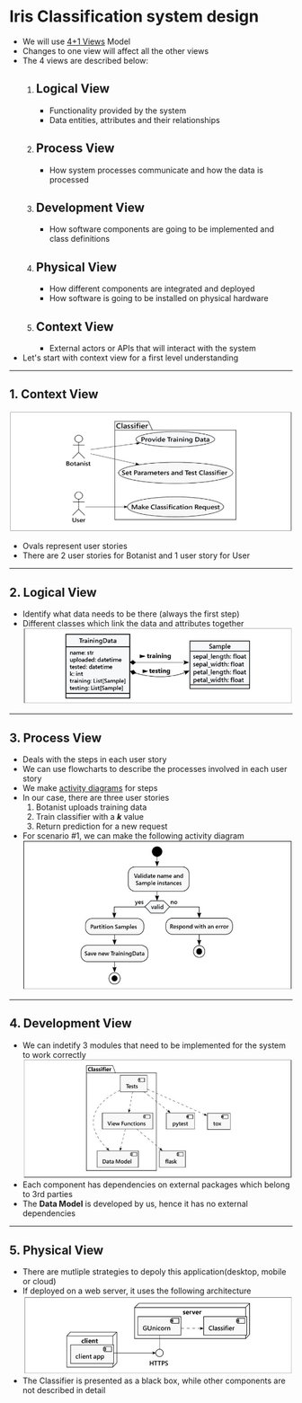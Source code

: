 # Iris Classification system design
* We will use [4+1 Views](https://en.wikipedia.org/wiki/4%2B1_architectural_view_model) Model
* Changes to one view will affect all the other views
* The 4 views are described below:
    1. ## Logical View
        * Functionality provided by the system
        * Data entities, attributes and their relationships
    2. ## Process View
        * How system processes communicate and how the data is processed
    3. ## Development View
        * How software components are going to be implemented and class definitions
    4. ## Physical View
        * How different components are integrated and deployed
        * How software is going to be installed on physical hardware
    5. ## Context View
        * External actors or APIs that will interact with the system
* Let's start with context view for a first level understanding
---
## 1. Context View
![Context View](./images/context_view.JPG)
* Ovals represent user stories
* There are 2 user stories for Botanist and 1 user story for User 
---
## 2. Logical View
* Identify what data needs to be there (always the first step)
* Different classes which link the data and attributes together
![Logical View](./images/logical_view.JPG)
---
## 3. Process View
* Deals with the steps in each user story
* We can use flowcharts to describe the processes involved in each user story
* We make [activity diagrams](https://en.wikipedia.org/wiki/Activity_diagram) for steps
* In our case, there are three user stories
    1. Botanist uploads training data
    2. Train classifier with a ***k*** value
    3. Return prediction for a new request
* For scenario #1, we can make the following activity diagram
![Logical View](./images/process_view.JPG)
---
## 4. Development View
* We can indetify 3 modules that need to be implemented for the system to work correctly
![Development View](./images/development_view.JPG)
* Each component has dependencies on external packages which belong to 3rd parties
* The **Data Model** is developed by us, hence it has no external dependencies
---
## 5. Physical View
* There are mutliple strategies to depoly this application(desktop, mobile or cloud)
* If deployed on a web server, it uses the following architecture
![Physical View](./images/physical_view.JPG)
* The Classifier is presented as a black box, while other components are not described in detail